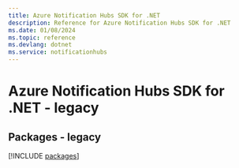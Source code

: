 ```yaml
---
title: Azure Notification Hubs SDK for .NET
description: Reference for Azure Notification Hubs SDK for .NET
ms.date: 01/08/2024
ms.topic: reference
ms.devlang: dotnet
ms.service: notificationhubs
---
```

# Azure Notification Hubs SDK for .NET - legacy
## Packages - legacy
[!INCLUDE [packages](notification-hubs-index.md)]